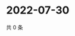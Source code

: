 # 2022-07-30

共 0 条

<!-- BEGIN WEIBO -->
<!-- 最后更新时间 Sat Jul 30 2022 13:18:35 GMT+0800 (China Standard Time) -->

<!-- END WEIBO -->
